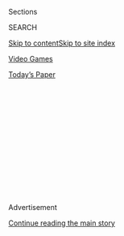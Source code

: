 <div id="app">

<div>

<div>

<div>

<div class="NYTAppHideMasthead css-1q2w90k e1suatyy0">

<div class="section css-ui9rw0 e1suatyy2">

<div class="css-eph4ug er09x8g0">

<div class="css-6n7j50">

</div>

<span class="css-1dv1kvn">Sections</span>

<div class="css-10488qs">

<span class="css-1dv1kvn">SEARCH</span>

</div>

[Skip to content](#site-content)[Skip to site index](#site-index)

</div>

<div id="masthead-section-label" class="css-1wr3we4 eaxe0e00">

[Video
Games](https://www.nytimes3xbfgragh.onion/section/arts)

</div>

<div class="css-10698na e1huz5gh0">

</div>

</div>

<div id="masthead-bar-one" class="section hasLinks css-15hmgas e1csuq9d3">

<div class="css-uqyvli e1csuq9d0">

</div>

<div class="css-1uqjmks e1csuq9d1">

</div>

<div class="css-9e9ivx">

[](https://myaccount.nytimes3xbfgragh.onion/auth/login?response_type=cookie&client_id=vi)

</div>

<div class="css-1bvtpon e1csuq9d2">

[Today’s
Paper](https://www.nytimes3xbfgragh.onion/section/todayspaper)

</div>

</div>

</div>

</div>

<div data-aria-hidden="false">

<div id="site-content" data-role="main">

<div>

<div class="css-1aor85t" style="opacity:0.000000001;z-index:-1;visibility:hidden">

<div class="css-1hqnpie">

<div class="css-epjblv">

<span class="css-17xtcya">[Video
Games](/section/arts)</span><span class="css-x15j1o">|</span><span class="css-fwqvlz">Grand
Theft Auto V Is a Return to the Comedy of
Violence</span>

</div>

<div class="css-k008qs">

<div class="css-1iwv8en">

<span class="css-18z7m18"></span>

<div>

</div>

</div>

<span class="css-1n6z4y">https://nyti.ms/1aEIAh6</span>

<div class="css-1705lsu">

<div class="css-4xjgmj">

<div class="css-4skfbu" data-role="toolbar" data-aria-label="Social Media Share buttons, Save button, and Comments Panel with current comment count" data-testid="share-tools">

  - 
  - 
  - 
  - 
    
    <div class="css-6n7j50">
    
    </div>

  - 

</div>

</div>

</div>

</div>

</div>

</div>

<div id="NYT_TOP_BANNER_REGION" class="css-13pd83m">

</div>

<div id="top-wrapper" class="css-1sy8kpn">

<div id="top-slug" class="css-l9onyx">

Advertisement

</div>

[Continue reading the main
story](#after-top)

<div class="ad top-wrapper" style="text-align:center;height:100%;display:block;min-height:250px">

<div id="top" class="place-ad" data-position="top" data-size-key="top">

</div>

</div>

<div id="after-top">

</div>

</div>

<div id="sponsor-wrapper" class="css-1hyfx7x">

<div id="sponsor-slug" class="css-19vbshk">

Supported by

</div>

[Continue reading the main
story](#after-sponsor)

<div id="sponsor" class="ad sponsor-wrapper" style="text-align:center;height:100%;display:block">

</div>

<div id="after-sponsor">

</div>

</div>

Video Game Review

<div class="css-1vkm6nb ehdk2mb0">

# Grand Theft Auto V Is a Return to the Comedy of Violence

</div>

![<span class="css-16f3y1r e13ogyst0">Rockstar Games’ newest installment
of Grand Theft Auto is set in a fictional version of Los
Angeles.</span>](https://static01.graylady3jvrrxbe.onion/images/2013/09/16/arts/video-grand-theft-auto-v/video-grand-theft-auto-v-videoSmall.jpg)

<div class="css-xt80pu e12qa4dv0">

<div class="css-18e8msd">

<div class="css-vp77d3 epjyd6m0">

<div class="css-1baulvz">

By <span class="css-1baulvz last-byline" itemprop="name">Chris
Suellentrop</span>

</div>

</div>

  - Sept. 16,
    2013

  - 
    
    <div class="css-4xjgmj">
    
    <div class="css-d8bdto" data-role="toolbar" data-aria-label="Social Media Share buttons, Save button, and Comments Panel with current comment count" data-testid="share-tools">
    
      - 
      - 
      - 
      - 
        
        <div class="css-6n7j50">
        
        </div>
    
      - 
    
    </div>
    
    </div>

</div>

</div>

<div class="section meteredContent css-1r7ky0e" name="articleBody" itemprop="articleBody">

<div class="css-1fanzo5 StoryBodyCompanionColumn">

<div class="css-53u6y8">

As video game players have gotten older, as antiheroes have become
routine across the culture, as sex and violence have permeated prestige
television, the controversies that once surrounded the Grand Theft Auto
games have begun to seem like sepia-toned oddities from another age.
Sure, the new installment, to be released on Tuesday, contains plenty
that might offend those who enjoy taking offense, and it is still
disturbing to see parents giving these games to [preteenage
children](http://kotaku.com/11-year-old-kid-gets-grand-theft-auto-v-freaks-the-hel-1317048819 "One child’s reaction").
Among the interactive pastimes Grand Theft Auto offers — alongside
pursuits like yoga, sky diving, tennis, scuba and golf — are bong hits
and lap dances.

But while the franchise has lost the ability to shock, it remains the
most immersive spectacle in interactive entertainment. And with the
profane and hugely enjoyable Grand Theft Auto V, [Rockstar
Games](http://www.rockstargames.com/ "The company’s Web site") has
produced the best plotted, most playable, character-driven, fictionally
coherent entry in this 16-year-old series.

The game is set in an immense, parodic vision of Southern California, a
West Coast counterpoint to the caricature of New York City in Grand
Theft Auto IV (2008). While Los Santos — the game’s version of Los
Angeles — and its surroundings exist in an alternate reality, it is also
a contemporary one that evokes and satirizes the anxieties of
21st-century life. There’s a fake Facebook (LifeInvader), a fake Twitter
(Bleeter), a fake Apple (Fruit), a fake Kickstarter (Beseecher), a fake
“50 Shades of Grey” (“Chains of Intimacy”), even a fake Call of Duty
(Righteous Slaughter 7, a first-person shooter game that advertises
itself with the tagline “The identical art of contemporary killing”).

Grand Theft Auto V is still an action game about hoodlums and thieves;
we start with an extended bout of cop killing and proceed to a series of
increasingly ambitious heists. But the structure feels more logical than
before. Your character doesn’t arrive as an outsider in a new city and
start carrying out the requests of people whose only purpose is
seemingly to delay him. Instead, the events flow from situations and
desires.

</div>

</div>

<div class="css-1fanzo5 StoryBodyCompanionColumn">

<div class="css-53u6y8">

For the first time, there are three controllable characters instead of
only one: Franklin, a repo man on the make, loses his job; Michael, a
witness-protection retiree, miscalculates after finding his wife
cheating on him with her tennis instructor; and Trevor, an oddly lovable
psychopathic meth dealer and gun runner, learns that Michael, his
onetime partner, faked his death 10 years ago.

“I’ve got an imbalance,” Michael tells his psychiatrist. “One minute I’m
one person, and the next minute I’m another person.”

</div>

</div>

<div class="css-79elbk" data-testid="photoviewer-wrapper">

<div class="css-z3e15g" data-testid="photoviewer-wrapper-hidden">

</div>

<div class="css-1a48zt4 ehw59r15" data-testid="photoviewer-children">

![<span class="css-16f3y1r e13ogyst0" data-aria-hidden="true">Characters
in Grand Theft Auto
V.</span><span class="css-cnj6d5 e1z0qqy90" itemprop="copyrightHolder"><span class="css-1ly73wi e1tej78p0">Credit...</span><span>Rockstar
Games</span></span>](https://static01.graylady3jvrrxbe.onion/images/2013/09/17/arts/17gta-3/17gta-3-articleLarge.jpg?quality=75&auto=webp&disable=upscale)

</div>

</div>

<div class="css-1fanzo5 StoryBodyCompanionColumn">

<div class="css-53u6y8">

A retired — or newly unretired — bank robber, Michael is examining his
struggle to control his criminal impulses. He might as well be analyzing
the dissonance that afflicted Grand Theft Auto IV. That game’s
protagonist, Niko Bellic, would fret in animated sequences about the
costs of his life of violence. But under the control of many video game
players, Niko would subsequently embark on acts of gleeful, creative
murder that belied the story the game wanted to tell about him. Were
these two men — the one in the story’s animations and the one
manipulated by the player — really the same person?

With the three-character structure of Grand Theft Auto V, Rockstar finds
an answer to that riddle.

“That seamlessness between narrative and interactive is something that
we have worked on everywhere,” said [Sam
Houser](http://gta.wikia.com/Sam_Houser "About him"), the sometimes
reclusive co-founder of Rockstar Games, who agreed to be interviewed
after I had spent more than 45 hours inside the game’s world.

</div>

</div>

<div class="css-1fanzo5 StoryBodyCompanionColumn">

<div class="css-53u6y8">

Most video games are about repeated actions, about mastering a skill and
exploiting it. Grand Theft Auto games are about variety. There’s the
array of content, including radio stations D.J.’d by the likes of Bootsy
Collins; entire TV shows with names like “Republican Space Rangers”; and
a fake Internet. And there are the missions the characters execute,
encompassing car, boat and plane chases; paparazzi ambushes; train
robberies; and triathlons. Failure in the new game is less frustrating
than in previous iterations, since a generous checkpointing system means
that players don’t need to restart a mission from the beginning if they
don’t get it right the first time. There’s even an option to skip the
action sequences after repeated attempts have gone awry.

For all that the game does right, it has a genuinely problematic aspect
that is not its enthusiasm for violence or sex but its lack of interest
in women as something other than lustful airheads (notwithstanding a
late-game cameo by Mr. Houser’s mother, Geraldine Moffat, a British
actress of the 1960s and ’70s). One of the only young women in the game
not oversexed and under-read is sucked into a jet turbine.

When I asked Mr. Houser if he had thought about the portrayal of women
in Rockstar’s games, he said, “Seemingly not as much as I should have.”
He added: “These three guys fit with the story we wanted to tell. It
would be hard to take one of them and replace him — I mean, I suppose we
could have done it, early enough on — with a female character.”

Mr. Houser, 41, has yet to see the Netflix series [“Orange Is the New
Black,”](http://tv.nytimes3xbfgragh.onion/2013/07/11/arts/television/orange-is-the-new-black-a-nexflix-series.html "Times review")
but he cited [“Cocaine
Cowboys,”](http://movies.nytimes3xbfgragh.onion/2006/10/27/movies/27cowb.html "Times review")
a 2006 documentary about the Miami drug trade, as potentially good
source material for a Rockstar game about female criminals.

Sexual politics aside, Grand Theft Auto V is in many ways quite liberal.
Mr. Houser regards it as evenhanded in its cynicism, but while the game
sends up the consumption habits of the liberal professional class (a
natural-foods store’s motto is “Open up your mouth and look down on
people”), the substantive policy targets lean
conservative.

</div>

</div>

<div class="css-79elbk" data-testid="photoviewer-wrapper">

<div class="css-z3e15g" data-testid="photoviewer-wrapper-hidden">

</div>

<div class="css-1a48zt4 ehw59r15" data-testid="photoviewer-children">

<div class="css-1xdhyk6 erfvjey0">

<span class="css-1ly73wi e1tej78p0">Image</span>

<div class="css-zjzyr8">

<div data-testid="lazyimage-container" style="height:217.82222222222222px">

</div>

</div>

</div>

<span class="css-16f3y1r e13ogyst0" data-aria-hidden="true">A scene from
Grand Theft Auto
V.</span><span class="css-cnj6d5 e1z0qqy90" itemprop="copyrightHolder"><span class="css-1ly73wi e1tej78p0">Credit...</span><span>Rockstar
Games</span></span>

</div>

</div>

<div class="css-1fanzo5 StoryBodyCompanionColumn">

<div class="css-53u6y8">

One of the more intriguing bits in the game, given Mr. Houser’s personal
history growing up in London, involves a pair of deluded anti-immigrant
activists who set up a civil border patrol and stun-gun American
mariachi performers. “I’ve been here 15 years and have an American
passport but still feel like an immigrant, am an immigrant, always will
be one,” Mr. Houser said.

</div>

</div>

<div class="css-1fanzo5 StoryBodyCompanionColumn">

<div class="css-53u6y8">

Another of the political provocations is a gruesome and unpleasant
torture sequence — conducted by the player — that casts waterboarding
and other violent methods as games played for the entertainment of the
interrogator.

In the main, however, Grand Theft Auto V represents a return for the
series to the broad comedy of violence after Niko Bellic’s anguished
soul-searching. Tonally, it lives somewhere between “Pulp Fiction” and
Steven Soderbergh’s “Ocean’s” movies, in a sun-dappled land where using
a grenade launcher to mow down American soldiers — or a cavalcade of
clowns — is a lighthearted romp.

This being a stylized Los Angeles, the movie business plays a role. In
Grand Theft Auto V, Michael helps a studio boss make “Meltdown,” a
picture about the financial crisis — pitched as “a really simplistic
battle between two yuppies, with lots of training montages” — and then,
this being a Grand Theft Auto game, you can actually go watch it at a
movie house.

“Movies are about telling the same lies over and over again,” Michael
says at one point. “You know, good beats evil, things happen for a
reason, attractive people are interesting.”

Video games tell their own lies to their players: you’re powerful,
you’re smart, you’re important, your problems can be solved if you
just keep trying. And Grand Theft Auto V is one of the most beautiful,
seductive lies yet uttered by our youngest creative medium.

*“Grand Theft Auto V,” developed for the Xbox 360 and the PlayStation 3,
is rated M (Mature, for players 17 and older). It has strip clubs, drugs
and a high body count.*

</div>

</div>

</div>

<div>

</div>

<div>

</div>

<div>

</div>

<div>

<div id="bottom-wrapper" class="css-1ede5it">

<div id="bottom-slug" class="css-l9onyx">

Advertisement

</div>

[Continue reading the main
story](#after-bottom)

<div id="bottom" class="ad bottom-wrapper" style="text-align:center;height:100%;display:block;min-height:90px">

</div>

<div id="after-bottom">

</div>

</div>

</div>

</div>

</div>

## Site Index

<div>

</div>

## Site Information Navigation

  - [© <span>2020</span> <span>The New York Times
    Company</span>](https://help.nytimes3xbfgragh.onion/hc/en-us/articles/115014792127-Copyright-notice)

<!-- end list -->

  - [NYTCo](https://www.nytco.com/)
  - [Contact
    Us](https://help.nytimes3xbfgragh.onion/hc/en-us/articles/115015385887-Contact-Us)
  - [Work with us](https://www.nytco.com/careers/)
  - [Advertise](https://nytmediakit.com/)
  - [T Brand Studio](http://www.tbrandstudio.com/)
  - [Your Ad
    Choices](https://www.nytimes3xbfgragh.onion/privacy/cookie-policy#how-do-i-manage-trackers)
  - [Privacy](https://www.nytimes3xbfgragh.onion/privacy)
  - [Terms of
    Service](https://help.nytimes3xbfgragh.onion/hc/en-us/articles/115014893428-Terms-of-service)
  - [Terms of
    Sale](https://help.nytimes3xbfgragh.onion/hc/en-us/articles/115014893968-Terms-of-sale)
  - [Site
    Map](https://spiderbites.nytimes3xbfgragh.onion)
  - [Help](https://help.nytimes3xbfgragh.onion/hc/en-us)
  - [Subscriptions](https://www.nytimes3xbfgragh.onion/subscription?campaignId=37WXW)

</div>

</div>

</div>

</div>
